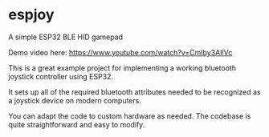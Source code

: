 # espjoy
A simple ESP32 BLE HID gamepad

Demo video here: https://www.youtube.com/watch?v=CmIby3AIlVc

This is a great example project for implementing a working bluetooth joystick controller using ESP32.

It sets up all of the required bluetooth attributes needed to be recognized as a joystick device on modern computers.

You can adapt the code to custom hardware as needed. The codebase is quite straightforward and easy to modify.
